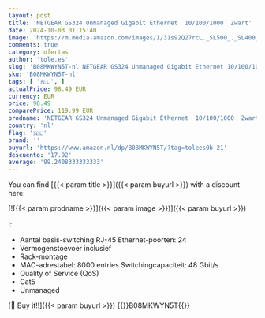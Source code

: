 ```yaml
---
layout: post
title: 'NETGEAR GS324 Unmanaged Gigabit Ethernet  10/100/1000  Zwart'
date: 2024-10-03 01:15:40
image: 'https://m.media-amazon.com/images/I/31s92Q27rcL._SL500_._SL400_.jpg'
comments: true
category: ofertas
author: 'tole.es'
slug: 'B08MKWYN5T-nl NETGEAR GS324 Unmanaged Gigabit Ethernet 10/100/1000 Zwart'
sku: 'B08MKWYN5T-nl'
tags: [ '🇳🇱', ]
actualPrice: 98.49 EUR
currency: EUR
price: 98.49
comparePrice: 119.99 EUR
prodname: 'NETGEAR GS324 Unmanaged Gigabit Ethernet  10/100/1000  Zwart'
country: 'nl'
flag: '🇳🇱'
brand: ''
buyurl: 'https://www.amazon.nl/dp/B08MKWYN5T/?tag=tolees0b-21'
descuento: '17.92'
average: '99.2408333333333'
---
```


You can find [{{< param title >}}]({{< param buyurl >}}) with a discount here:

[![{{< param prodname >}}]({{< param image >}})]({{< param buyurl >}})

ℹ️:

- Aantal basis-switching RJ-45 Ethernet-poorten: 24
- Vermogenstoevoer inclusief
- Rack-montage
- MAC-adrestabel: 8000 entries Switchingcapaciteit: 48 Gbit/s
- Quality of Service (QoS)
- Cat5
- Unmanaged

[🛒 Buy it!!]({{< param buyurl >}})
{{<world>}}B08MKWYN5T{{</world>}}
